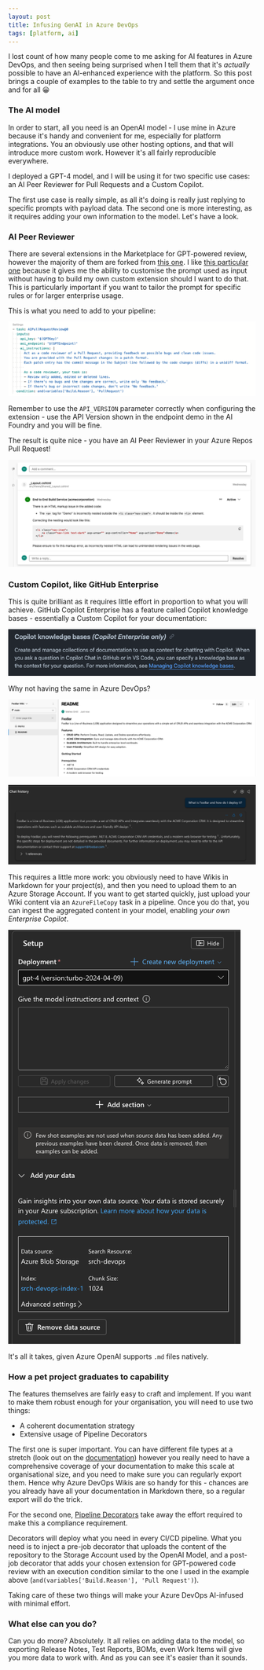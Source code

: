 ```yaml
---
layout: post
title: Infusing GenAI in Azure DevOps
tags: [platform, ai]
---
```

I lost count of how many people come to me asking for AI features in Azure DevOps, and then seeing being surprised when I tell them that it's _actually_ possible to have an AI-enhanced experience with the platform. So this post brings a couple of examples to the table to try and settle the argument once and for all 😀

### The AI model
In order to start, all you need is an OpenAI model - I use mine in Azure because it's handy and convenient for me, especially for platform integrations. You an obviously use other hosting options, and that will introduce more custom work. However it's all fairly reproducible everywhere.

I deployed a GPT-4 model, and I will be using it for two specific use cases: an AI Peer Reviewer for Pull Requests and a Custom Copilot. 

The first use case is really simple, as all it's doing is really just replying to specific prompts with payload data. The second one is more interesting, as it requires adding your own information to the model. Let's have a look.

### AI Peer Reviewer
There are several extensions in the Marketplace for GPT-powered review, however the majority of them are forked from [this one](https://marketplace.visualstudio.com/items?itemName=mustaphalarhrouch.GPTPullRequestReview). I like [this particular one](https://marketplace.visualstudio.com/items?itemName=97Saundersj.AIPullRequestReview&targetId=f48ed84a-f011-41dd-a100-78d49cf2ca38&utm_source=vstsproduct&utm_medium=ExtHubManageList) because it gives me the ability to customise the prompt used as input without having to build my own custom extension should I want to do that. This is particularly important if you want to tailor the prompt for specific rules or for larger enterprise usage.

This is what you need to add to your pipeline:

![](/images/posts/2025-05-03-17-02-56.png)

Remember to use the `API_VERSION` parameter correctly when configuring the extension - use the API Version shown in the endpoint demo in the AI Foundry and you will be fine.

The result is quite nice - you have an AI Peer Reviewer in your Azure Repos Pull Request!

![](/images/posts//2025-05-03-17-13-29.png)

### Custom Copilot, like GitHub Enterprise
This is quite brilliant as it requires little effort in proportion to what you will achieve. GitHub Copilot Enterprise has a feature called Copilot knowledge bases - essentially a Custom Copilot for your documentation:

![](/images/posts/2025-05-03-17-21-20.png)

Why not having the same in Azure DevOps?

![](/images/posts/2025-05-03-18-21-30.png)

![](/images/posts/2025-05-03-18-22-12.png)

This requires a little more work: you obviously need to have Wikis in Markdown for your project(s), and then you need to upload them to an Azure Storage Account. If you want to get started quickly, just upload your Wiki content via an `AzureFileCopy` task in a pipeline. Once you do that, you can ingest the aggregated content in your model, enabling _your own Enterprise Copilot_.

![](/images/posts/2025-05-03-18-26-57.png)

It's all it takes, given Azure OpenAI supports `.md` files natively.

### How a pet project graduates to capability
The features themselves are fairly easy to craft and implement. If you want to make them robust enough for your organisation, you will need to use two things:

- A coherent documentation strategy
- Extensive usage of Pipeline Decorators

The first one is super important. You can have different file types at a stretch (look out on the [documentation](https://learn.microsoft.com/en-us/azure/ai-services/openai/concepts/use-your-data?tabs=web-pages%2Ccopilot#data-formats-and-file-types)) however you really need to have a comprehensive coverage of your documentation to make this scale at organisational size, and you need to make sure you can regularly export them. Hence why Azure DevOps Wikis are so handy for this - chances are you already have all your documentation in Markdown there, so a regular export will do the trick.

For the second one, [Pipeline Decorators](https://learn.microsoft.com/en-us/azure/devops/extend/develop/add-pipeline-decorator?view=azure-devops) take away the effort required to make this a compliance requirement. 

Decorators will deploy what you need in every CI/CD pipeline. What you need is to inject a pre-job decorator that uploads the content of the repository to the Storage Account used by the OpenAI Model, and a post-job decorator that adds your chosen extension for GPT-powered code review with an execution condition similar to the one I used in the example above (`and(variables['Build.Reason'], 'Pull Request')`). 

Taking care of these two things will make your Azure DevOps AI-infused with minimal effort. 

### What else can you do? 
Can you do more? Absolutely. It all relies on adding data to the model, so exporting Release Notes, Test Reports, BOMs, even Work Items will give you more data to work with. And as you can see it's easier than it sounds.